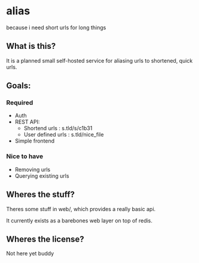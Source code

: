 alias
=====

because i need short urls for long things

## What is this?
It is a planned small self-hosted service for aliasing urls to shortened, quick urls.

## Goals:

### Required
- Auth
- REST API:
  - Shortend urls     : s.tld/s/c1b31
  - User defined urls : s.tld/nice_file
- Simple frontend

### Nice to have
- Removing urls
- Querying existing urls

## Wheres the stuff?
Theres some stuff in web/, which provides a really basic api.

It currently exists as a barebones web layer on top of redis.

## Wheres the license?
Not here yet buddy
